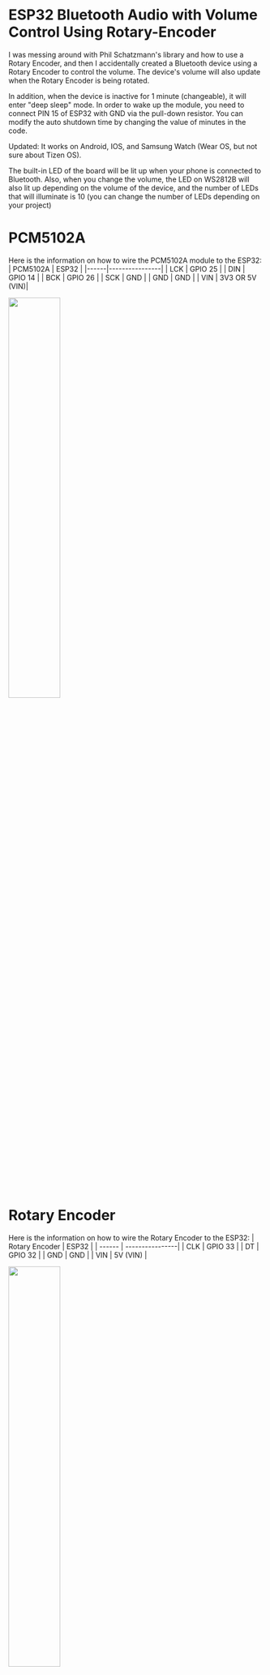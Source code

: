 # ESP32 Bluetooth Audio with Volume Control Using Rotary-Encoder
I was messing around with Phil Schatzmann's library and how to use a Rotary Encoder, and then I accidentally created a Bluetooth device using a Rotary Encoder to control the volume. The device's volume will also update when the Rotary Encoder is being rotated.

In addition, when the device is inactive for 1 minute (changeable), it will enter "deep sleep" mode. In order to wake up the module, you need to connect PIN 15 of ESP32 with GND via the pull-down resistor. You can modify the auto shutdown time by changing the value of minutes in the code. 

Updated: It works on Android, IOS, and Samsung Watch (Wear OS, but not sure about Tizen OS). 

The built-in LED of the board will be lit up when your phone is connected to Bluetooth. Also, when you change the volume, the LED on WS2812B will also lit up depending on the volume of the device, and the number of LEDs that will illuminate is 10 (you can change the number of LEDs depending on your project)

# PCM5102A
Here is the information on how to wire the PCM5102A module to the ESP32:
| PCM5102A  | ESP32 |
|------|----------------|
| LCK | GPIO 25 |
| DIN | GPIO 14 |
| BCK | GPIO 26 |
| SCK | GND |
| GND | GND |
| VIN | 3V3 OR 5V (VIN)|

<img src="https://user-images.githubusercontent.com/72125448/213976186-991fbb73-26de-42e9-9aea-8901ce2a2613.jpg" width=45% height=45%>

# Rotary Encoder
Here is the information on how to wire the Rotary Encoder to the ESP32:
| Rotary Encoder  | ESP32 |
| ------ | ----------------|
| CLK | GPIO 33 |
| DT | GPIO 32 |
| GND | GND |
| VIN | 5V (VIN) |

<img src="https://user-images.githubusercontent.com/72125448/213977013-4a5b1336-3c5c-4319-94e6-383daaa219d4.jpg" width=45% height=45%>

# WS2812B Led Strip
Here is the information on how to wire the WS2812B Led Strip to the ESP32:
| WS2812B | ESP32 |
|------|----------------|
| V+ | VIN (5V) or 3.3V |
| Data In | GPIO 18 |
| GND | GND |

<img src="https://user-images.githubusercontent.com/72125448/217063951-24d0d14b-80ca-4c57-81b6-0bb9044d79c7.jpg" width=45% height=45%>

# Library Requirements
https://github.com/pschatzmann/ESP32-A2DP <br />
https://learn.adafruit.com/adafruit-neopixel-uberguide/arduino-library-installation
# LICENSE
MIT LICENSED
